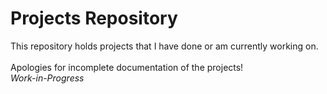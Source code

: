 # Projects Repository
This repository holds projects that I have done or am currently working on. <br/><br/>
Apologies for incomplete documentation of the projects! <br/>
*Work-in-Progress*
